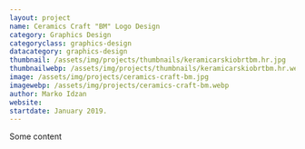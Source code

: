 ```yaml
---
layout: project
name: Ceramics Craft "BM" Logo Design
category: Graphics Design
categoryclass: graphics-design
datacategory: graphics-design
thumbnail: /assets/img/projects/thumbnails/keramicarskiobrtbm.hr.jpg
thumbnailwebp: /assets/img/projects/thumbnails/keramicarskiobrtbm.hr.webp
image: /assets/img/projects/ceramics-craft-bm.jpg
imagewebp: /assets/img/projects/ceramics-craft-bm.webp
author: Marko Idzan
website: 
startdate: January 2019.
---
```

Some content
